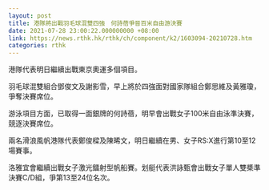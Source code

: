 ```yaml
---
layout: post
title: 港隊將出戰羽毛球混雙四強　何詩蓓爭晉百米自由游決賽
date: 2021-07-28 23:00:22.000000000 +08:00
link: https://news.rthk.hk/rthk/ch/component/k2/1603094-20210728.htm
categories: rthk
---
```


港隊代表明日繼續出戰東京奧運多個項目。

羽毛球混雙組合鄧俊文及謝影雪，早上將於四強面對國家隊組合鄭思維及黃雅瓊，爭奪決賽席位。

游泳項目方面，已取得一面銀牌的何詩蓓，明早會出戰女子100米自由泳準決賽，競逐決賽席位。

兩名滑浪風帆港隊代表鄭俊樑及陳晞文，明日繼續在男、女子RS:X進行第10至12場賽事。

洛雅宜會繼續出戰女子激光鐳射型帆船賽。划艇代表洪詠甄會出戰女子單人雙槳準決賽C/D組，爭第13至24位名次。
